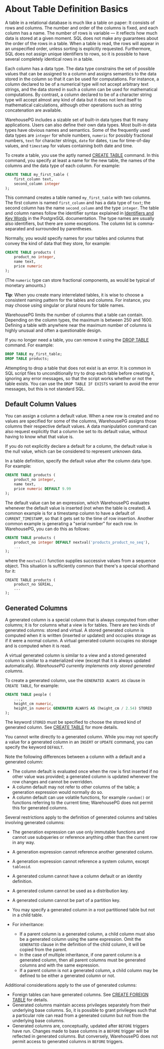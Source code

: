# About Table Definition Basics

A table in a relational database is much like a table on paper: It consists of rows and columns. The number and order of the columns is fixed, and each column has a name. The number of rows is variable — it reflects how much data is stored at a given moment. SQL does not make any guarantees about the order of the rows in a table. When a table is read, the rows will appear in an unspecified order, unless sorting is explicitly requested. Furthermore, SQL does not assign unique identifiers to rows, so it is possible to have several completely identical rows in a table.

Each column has a data type. The data type constrains the set of possible values that can be assigned to a column and assigns semantics to the data stored in the column so that it can be used for computations. For instance, a column declared to be of a numerical type will not accept arbitrary text strings, and the data stored in such a column can be used for mathematical computations. By contrast, a column declared to be of a character string type will accept almost any kind of data but it does not lend itself to mathematical calculations, although other operations such as string concatenation are available.

WarehousePG includes a sizable set of built-in data types that fit many applications. Users can also define their own data types. Most built-in data types have obvious names and semantics. Some of the frequently used data types are `integer` for whole numbers, `numeric` for possibly fractional numbers, `text` for character strings, `date` for dates, `time` for time-of-day values, and `timestamp` for values containing both date and time.

To create a table, you use the aptly named [CREATE TABLE](../../ref_guide/sql_commands/CREATE_TABLE.html) command. In this command, you specify at least a name for the new table, the names of the columns and the data type of each column. For example:

``` sql
CREATE TABLE my_first_table (
    first_column text,
    second_column integer
);
```

This command creates a table named `my_first_table` with two columns. The first column is named `first_column` and has a data type of `text`; the second column has the name `second_column` and the type `integer`. The table and column names follow the identifier syntax explained in [Identifiers and Key Words](https://www.postgresql.org/docs/12/sql-syntax-lexical.html#SQL-SYNTAX-IDENTIFIERS) in the PostgreSQL documentation. The type names are usually also identifiers, but there are some exceptions. The column list is comma-separated and surrounded by parentheses.

Normally, you would specify names for your tables and columns that convey the kind of data that they store, for example:

``` sql
CREATE TABLE products (
    product_no integer,
    name text,
    price numeric
);
```

(The `numeric` type can store fractional components, as would be typical of monetary amounts.)

**Tip**: When you create many interrelated tables, it is wise to choose a consistent naming pattern for the tables and columns. For instance, you may choose using singular or plural nouns for table names.

WarehousePG limits the number of columns that a table can contain. Depending on the column types, the maximum is between 250 and 1600. Defining a table with anywhere near the maximum number of columns is highly unusual and often a questionable design.

If you no longer need a table, you can remove it using the [DROP TABLE](../../ref_guide/sql_commands/DROP_TABLE.html) command. For example:

``` sql
DROP TABLE my_first_table;
DROP TABLE products;
```

Attempting to drop a table that does not exist is an error. It is common in SQL script files to unconditionally try to drop each table before creating it, ignoring any error messages, so that the script works whether or not the table exists. You can use the `DROP TABLE IF EXISTS` variant to avoid the error messages, but this is not standard SQL.


## Default Column Values

You can assign a column a default value. When a new row is created and no values are specified for some of the columns, WarehousePG assigns those columns their respective default values. A data manipulation command can also request explicitly that a column be set to its default value, without having to know what that value is.

If you do not explicitly declare a default for a column, the default value is the null value, which can be considered to represent unknown data.

In a table definition, specify the default value after the column data type. For example:

``` sql
CREATE TABLE products (
    product_no integer,
    name text,
    price numeric DEFAULT 9.99
);
```

The default value can be an expression, which WarehousePG evaluates whenever the default value is inserted (not when the table is created). A common example is for a timestamp column to have a default of `CURRENT_TIMESTAMP`, so that it gets set to the time of row insertion. Another common example is generating a "serial number" for each row. In WarehousePG, you can do this as follows:

``` sql
CREATE TABLE products (
    product_no integer DEFAULT nextval('products_product_no_seq'),
    ...
);
```

where the `nextval()` function supplies successive values from a sequence object. This situation is sufficiently common that there's a special shorthand for it:

```
CREATE TABLE products (
    product_no SERIAL,
    ...
);
```

## Generated Columns

A generated column is a special column that is always computed from other columns; it is for columns what a view is for tables. There are two kinds of generated columns: stored and virtual. A stored generated column is computed when it is written (inserted or updated) and occupies storage as if it were a normal column. A virtual generated column occupies no storage and is computed when it is read.

A virtual generated column is similar to a view and a stored generated column is similar to a materialized view (except that it is always updated automatically). *WarehousePG currently implements only stored generated columns*.

To create a generated column, use the `GENERATED ALWAYS AS` clause in `CREATE TABLE`, for example:

``` sql
CREATE TABLE people (
    ...,
    height_cm numeric,
    height_in numeric GENERATED ALWAYS AS (height_cm / 2.54) STORED
);
```

The keyword `STORED` must be specified to choose the stored kind of generated column. See [CREATE TABLE](../../ref_guide/sql_commands/CREATE_TABLE.html) for more details.

You cannot write directly to a generated column. While you may not specify a value for a generated column in an `INSERT` or `UPDATE` command, you can specify the keyword `DEFAULT`.

Note the following differences between a column with a default and a generated column:

- The column default is evaluated once when the row is first inserted if no other value was provided; a generated column is updated whenever the row changes and cannot be overridden.
- A column default may not refer to other columns of the table; a generation expression would normally do so.
- A column default can use volatile functions, for example `random()` or functions referring to the current time; WarehousePG does not permit this for generated columns.

Several restrictions apply to the definition of generated columns and tables involving generated columns:

- The generation expression can use only immutable functions and cannot use subqueries or reference anything other than the current row in any way.
- A generation expression cannot reference another generated column.
- A generation expression cannot reference a system column, except `tableoid`.
- A generated column cannot have a column default or an identity definition.
- A generated column cannot be used as a distribution key.
- A generated column cannot be part of a partition key.
- You may specify a generated column in a root partitioned table but not in a child table.

- For inheritance:

    - If a parent column is a generated column, a child column must also be a generated column using the same expression. Omit the `GENERATED` clause in the definition of the child column, it will be copied from the parent.
    - In the case of multiple inheritance, if one parent column is a generated column, then all parent columns must be generated columns and with the same expression.
    - If a parent column is not a generated column, a child column may be defined to be either a generated column or not.

Additional considerations apply to the use of generated columns:

- Foreign tables can have generated columns. See [CREATE FOREIGN TABLE](../../ref_guide/sql_commands/CREATE_FOREIGN_TABLE.html) for details.
- Generated columns maintain access privileges separately from their underlying base columns. So, it is possible to grant privileges such that a particular role can read from a generated column but not from the underlying base columns.
- Generated columns are, conceptually, updated after `BEFORE` triggers have run. Changes made to base columns in a `BEFORE` trigger will be reflected in generated columns. But conversely, WarehousePG does not permit access to generated columns in `BEFORE` triggers.

